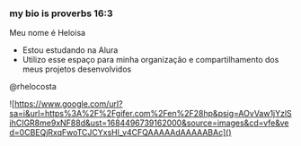 ### my bio is proverbs 16:3
Meu nome é Heloisa

- Estou estudando na Alura
- Utilizo esse espaço para minha organização e compartilhamento dos meus projetos desenvolvidos

@rhelocosta

![https://www.google.com/url?sa=i&url=https%3A%2F%2Fgifer.com%2Fen%2F28hp&psig=AOvVaw1jYzlSihCIGR8me9xNF88d&ust=1684496739162000&source=images&cd=vfe&ved=0CBEQjRxqFwoTCJCYxsHl_v4CFQAAAAAdAAAAABAc]()
<!--
**rheloisacosta/rheloisacosta** is a ✨ _special_ ✨ repository because its `README.md` (this file) appears on your GitHub profile.

Here are some ideas to get you started:

- 🔭 I’m currently working on ...
- 🌱 I’m currently learning ...
- 👯 I’m looking to collaborate on ...
- 🤔 I’m looking for help with ...
- 💬 Ask me about ...
- 📫 How to reach me: ...
- 😄 Pronouns: ...
- ⚡ Fun fact: ...
-->
